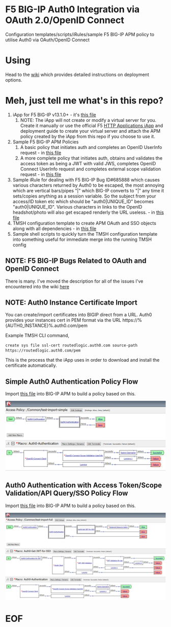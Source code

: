 # F5 BIG-IP Auth0 Integration via OAuth 2.0/OpenID Connect

Configuration templates/scripts/iRules/sample F5 BIG-IP APM policy to utilise Auth0 via OAuth/OpenID Connect

# Using

Head to the [wiki](https://github.com/colin-stubbs/f5-bigip-auth0-integration/wiki) which provides detailed instructions on deployment options.

# Meh, just tell me what's in this repo?

1. iApp for F5 BIG-IP v13.1.0+ - it's [this file](https://github.com/colin-stubbs/f5-bigip-auth0-integration/blob/master/colin-stubbs.auth0-oauth-openid-client.tmpl)
   1. NOTE: The iApp will not create or modify a virtual server for you. Create it manually or use the official F5 [HTTP Applications iApp](https://f5.com/solutions/deployment-guides/http-applications-release-candidate-iapp) and deployment guide to create your virtual server and attach the APM policy created by the iApp from this repo if you choose to use it.
2. Sample F5 BIG-IP APM Policies
   1. A basic policy that initiates auth and completes an OpenID UserInfo request - in [this file](https://github.com/colin-stubbs/f5-bigip-auth0-integration/blob/master/profile_Common_Auth0-Integration-Simple-Template.conf.tar.gz)
   2. A more complete policy that initiates auth, obtains and validates the access token as being a JWT with valid JWS, completes OpenID Connect UserInfo request and completes external scope validation request - in [this file](https://github.com/colin-stubbs/f5-bigip-auth0-integration/blob/master/profile_Common_Auth0-Integration-Full-Template.conf.tar.gz)
3. Sample iRule for dealing with F5 BIG-IP Bug ID#685888 which causes various characters returned by Auth0 to be escaped, the most annoying which are vertical bars/pipes "|" which BIG-IP converts to "\|" any time it sets/copies anything as a session variable. So the subject from your access/ID token etc which should be "auth0|UNIQUE_ID" becomes "auth0\|UNIQUE_ID". Various characters in links to the OpenID headshot/photo will also get escaped renderly the URL useless. - in [this file](https://github.com/colin-stubbs/f5-bigip-auth0-integration/blob/master/RULE-BIGIP-OAuth-Fixer-Upper.irule)
4. TMSH configuration template to create APM OAuth and SSO objects along with all dependencies - in [this file](https://github.com/colin-stubbs/f5-bigip-auth0-integration/blob/master/auth0_template.txt)
5. Sample shell scripts to quickly turn the TMSH configuration template into something useful for immediate merge into the running TMSH config

## NOTE: F5 BIG-IP Bugs Related to OAuth and OpenID Connect

There is many. I've moved the description for all of the issues I've encountered into the wiki [here](https://github.com/colin-stubbs/f5-bigip-auth0-integration/wiki/F5-BIGIP-Bugs)

## NOTE: Auth0 Instance Certificate Import

You can create/import certificates into BIGIP direct from a URL. Auth0 provides your instances cert in PEM format via the URL https://%{AUTH0_INSTANCE}%.auth0.com/pem

Example TMSH CLI command,
```
create sys file ssl-cert routedlogic.auth0.com source-path https://routedlogic.auth0.com/pem
```

This is the process that the iApp uses in order to download and install the certificate automatically.

## Simple Auth0 Authentication Policy Flow

Import [this file](https://github.com/colin-stubbs/f5-bigip-auth0-integration/blob/master/profile_Common_Auth0-Integration-Simple-Template.conf.tar.gz) into BIG-IP APM to build a policy based on this.

![Simple Policy Flow](https://github.com/colin-stubbs/f5-bigip-auth0-integration/blob/master/screenshots/Auth0-Integration-Simple-Template_Flow.png "Simple Policy Flow")

## Auth0 Authentication with Access Token/Scope Validation/API Query/SSO Policy Flow

Import [this file](https://github.com/colin-stubbs/f5-bigip-auth0-integration/blob/master/profile_Common_Auth0-Integration-Full-Template.conf.tar.gz) into BIG-IP APM to build a policy based on this.

![Full Policy Flow](https://github.com/colin-stubbs/f5-bigip-auth0-integration/blob/master/screenshots/Auth0-Integration-Full-Template_Flow.png "Full Policy Flow")

# EOF
